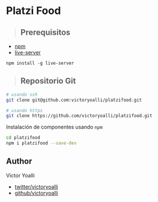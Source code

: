 # Platzi Food

> ## Prerequisitos
* [npm](https://www.npmjs.com/)
* [live-server](https://github.com/tapio/live-server)

`npm install -g live-server`

> ## Repositorio Git

```sh
# usando ssh
git clone git@github.com:victoryoalli/platzifood.git

# usando https
git clone https://github.com/victoryoalli/platzifood.git
```


Instalación de componentes usando `npm`

```sh
cd platzifood
npm i platzifood --save-dev
```

## Author

Victor Yoalli

* [twitter/victoryoalli](https://twitter.com/victoryoalli)
* [github/victoryoalli](https://github.com/victoryoalli)
